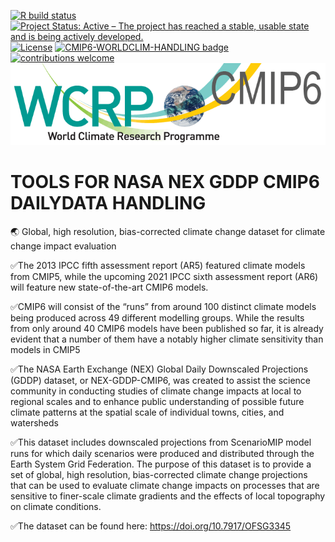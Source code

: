 
[![R build status](https://github.com/cosimameyer/overviewR/workflows/R-CMD-check/badge.svg)](https://github.com/Hydroenvironment/CMIP6-WORLDCLIM-HANDLING/actions)
[![Project Status: Active – The project has reached a stable, usable
state and is being actively
developed.](https://www.repostatus.org/badges/latest/active.svg)](https://www.repostatus.org/#active)
[![License](https://img.shields.io/badge/license-GPL--3-blue.svg)](https://www.gnu.org/licenses/gpl-3.0.en.html)
[![CMIP6-WORLDCLIM-HANDLING badge](https://img.shields.io/badge/overviewR-ready%20to%20use-brightgreen)](https://github.com/Hydroenvironment/CMIP6-WORLDCLIM-HANDLING/)
[![contributions welcome](https://img.shields.io/badge/contributions-welcome-brightgreen.svg?style=flat)](https://github.com/dwyl/esta/issues)
![Optional Text](https://github.com/Hydroenvironment/CMIP6-WORLDCLIM-HANDLING/blob/master/new%20folder/cmip6%20logo.png)
# TOOLS FOR NASA NEX GDDP CMIP6 DAILYDATA HANDLING

🌏 Global, high resolution, bias-corrected climate change dataset for climate change impact evaluation

✅The 2013 IPCC fifth assessment report (AR5) featured climate models from CMIP5, while the upcoming 2021 IPCC sixth assessment report (AR6) will feature new state-of-the-art CMIP6 models.

✅CMIP6 will consist of the “runs” from around 100 distinct climate models being produced across 49 different modelling groups. While the results from only around 40 CMIP6 models have been published so far, it is already evident that a number of them have a notably higher climate sensitivity than models in CMIP5

✅The NASA Earth Exchange (NEX) Global Daily Downscaled Projections (GDDP) dataset, or NEX-GDDP-CMIP6, was created to assist the science community in conducting studies of climate change impacts at local to regional scales and to enhance public understanding of possible future climate patterns at the spatial scale of individual towns, cities, and watersheds

✅This dataset includes downscaled projections from ScenarioMIP model runs for which daily scenarios were produced and distributed through the Earth System Grid Federation. The purpose of this dataset is to provide a set of global, high resolution, bias-corrected climate change projections that can be used to evaluate climate change impacts on processes that are sensitive to finer-scale climate gradients and the effects of local topography on climate conditions. 

✅The dataset can be found here: https://doi.org/10.7917/OFSG3345


